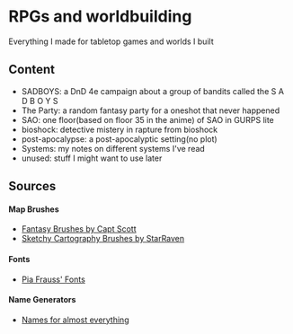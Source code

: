 # RPGs and worldbuilding

Everything I made for tabletop games and worlds I built

## Content 

* SADBOYS: a DnD 4e campaign about a group of bandits called the S A D B O Y S
* The Party: a random fantasy party for a oneshot that never happened
* SAO: one floor(based on floor 35 in the anime) of SAO in GURPS lite
* bioshock: detective mistery in rapture from bioshock
* post-apocalypse: a post-apocalyptic setting(no plot)
* Systems: my notes on different systems I've read
* unused: stuff I might want to use later

## Sources

#### Map Brushes

* [Fantasy Brushes by Capt Scott](http://captscott.deviantart.com/art/Fantasy-Brush-Pack-01-191047320) 
* [Sketchy Cartography Brushes by StarRaven](http://starraven.deviantart.com/art/Sketchy-Cartography-Brushes-198264358) 

#### Fonts
* [Pia Frauss' Fonts](http://www.pia-frauss.de/fonts/)

#### Name Generators
* [Names for almost everything](http://fantasynamegenerators.com/)
